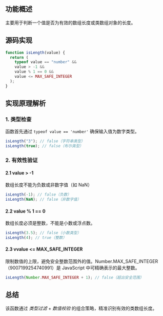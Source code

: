 ## 功能概述

主要用于判断一个值是否为有效的数组长度或类数组对象的长度。

## 源码实现

```js
function isLength(value) {
  return (
    typeof value == "number" &&
    value > -1 &&
    value % 1 == 0 &&
    value <= MAX_SAFE_INTEGER
  );
}
```

## 实现原理解析

### 1. 类型检查

函数首先通过 `typeof value == 'number'` 确保输入值为数字类型。

```js
isLength("3"); // false（字符串类型）
isLength(true); // false（布尔类型）
```

### 2. 有效性验证

#### 2.1 value > -1

数组长度不能为负数或非数字值（如 NaN）

```js
isLength(-1); // false（负数）
isLength(NaN); // false（非数字值）
```

#### 2.2 value % 1 == 0

数组长度必须是整数，不能是小数或浮点数。

```js
isLength(3.5); // false（小数类型）
isLength(4); // true（整数）
```

#### 2.3 vvalue <= MAX_SAFE_INTEGER

限制数值的上限，避免安全整数范围外的值。Number.MAX_SAFE_INTEGER（9007199254740991）是 JavaScript 中可精确表示的最大整数。

```js
isLength(Number.MAX_SAFE_INTEGER + 1); // false（超出安全范围）
```

## 总结

该函数通过 _类型过滤_ + _数值校验_ 的组合策略，精准识别有效的类数组长度。
